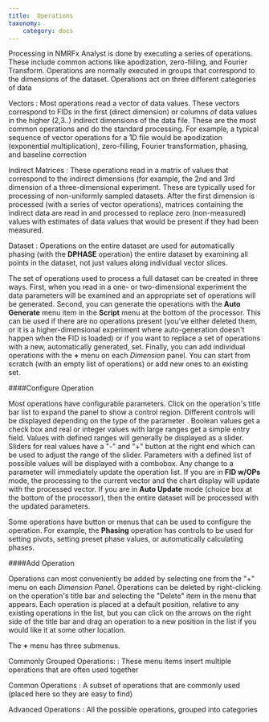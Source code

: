 ```yaml
---
title:  Operations
taxonomy:
    category: docs
---
```


Processing in NMRFx Analyst is done by executing a series of operations.  These include common actions like apodization, zero-filling, and Fourier Transform.  Operations are normally executed in groups that correspond to the dimensions of the dataset.  Operations act on three different categories of data

Vectors
: Most operations read a vector of data values.  These vectors correspond to FIDs in the first (direct dimension) or columns of data values in the higher (2,3..) indirect dimensions of the data file. These are the most common operations and do the standard processing.  For example, a typical sequence of vector operations for a 1D file would be apodization (exponential multiplication), zero-filling, Fourier transformation, phasing, and baseline correction

Indirect Matrices
: These operations read in a matrix of values that correspond to the indirect dimensions (for example, the 2nd and 3rd dimension of a three-dimensional experiment.  These are typically used for processing of non-uniformly sampled datasets.  After the first dimension is processed (with a series of vector operations), matrices containing the indirect data are read in and processed to replace zero (non-measured) values with estimates of data values that would be present if they had been measured.

Dataset
: Operations on the entire dataset are used for automatically phasing (with the **DPHASE** operation) the entire dataset by examining all points in the dataset, not just values along individual vector slices.

The set of operations used to process a full dataset can be created in three ways. First, when you read in a one- or two-dimensional experiment the data parameters will be examined and an appropriate set of operations will be generated.  Second, you can generate the operations with the **Auto Generate** menu item in the **Script** menu at the bottom of the processor.  This can be used if there are no operations present (you've either deleted them, or it is a higher-dimensional experiment where auto-generation doesn't happen when the FID is loaded) or if you want to replace a set of operations with a new, automatically generated, set.  Finally, you can add individual operations with the **+** menu on each *Dimension* panel.  You can start from scratch (with an empty list of operations) or add new ones to an existing set.


####Configure Operation

Most operations have configurable parameters. Click on the operation's title bar list to expand the panel to show a control region. Different controls will be displayed depending on the type of the parameter . Boolean values get a check box and real or integer values with large ranges get a simple entry field. Values with defined ranges will generally be displayed as a slider. Sliders for real values have a "-" and "+" button at the right end which can be used to adjust the range of the slider. Parameters with a defined list of possible values will be displayed with a combobox. Any change to a parameter will immediately update the operation list.  If you are in **FID w/OPs** mode,  the processing to the current vector and the chart display will update with the processed vector.  If you are in **Auto Update** mode (choice box at the bottom of the processor), then the entire dataset will be processed with the updated parameters.

Some operations have button or menus that can be used to configure the operation.  For example, the **Phasing** operation has controls to be used for setting pivots, setting preset phase values, or automatically calculating phases.

####Add Operation

Operations can most conveniently be added by selecting one from the "+" menu on each *Dimension Panel*.
Operations can be deleted by right-clicking on the operation's title bar and selecting the "Delete" item in the menu that appears. Each operation is placed at a default position, relative to any existing operations in the list, but you can click on the arrows on the right side of the title bar and drag an operation to a new position in the list if you would like it at some other location.

The **+** menu has three submenus.

Commonly Grouped Operations:
:  These menu items insert multiple operations that are often used together

Common Operations
:  A subset of operations that are commonly used (placed here so they are easy to find)

Advanced Operations
:  All the possible operations, grouped into categories
